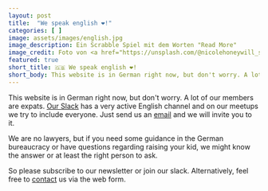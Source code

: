 ```yaml
---
layout: post
title:  "We speak english ❤️!"
categories: [ ]
image: assets/images/english.jpg
image_description: Ein Scrabble Spiel mit dem Worten "Read More"
image_credit: Foto von <a href="https://unsplash.com/@nicolehoneywill_sincerelymedia">Nicole Honeywill</a>
featured: true
short_title: 🇬🇧 We speak english ❤️!
short_body: This website is in German right now, but don't worry. A lot of our members are expats. [Our Slack](https://join.slack.com/t/dadaberlin/shared_invite/zt-1skuexk5x-OUzSHVwxWWayPUHYjNfiAA) has a very active English channel and on our meetups we try to include everyone. 
---
```

This website is in German right now, but don't worry. A lot of our members are expats. [Our
Slack](https://join.slack.com/t/dadaberlin/shared_invite/zt-1skuexk5x-OUzSHVwxWWayPUHYjNfiAA) has a very active English channel and on our meetups we try to include everyone. Just send
us an <a href="mailto:mail@papiberlin.de?subject=Slack&body=Slack invite">email</a> and
we will invite you to it.

We are no lawyers, but if you need some guidance in the German bureaucracy or
have questions regarding raising your kid, we might know the answer or at least
the right person to ask.

So please subscribe to our newsletter or join our slack. Alternatively, feel
free to [contact](/contact) us via the web form.
